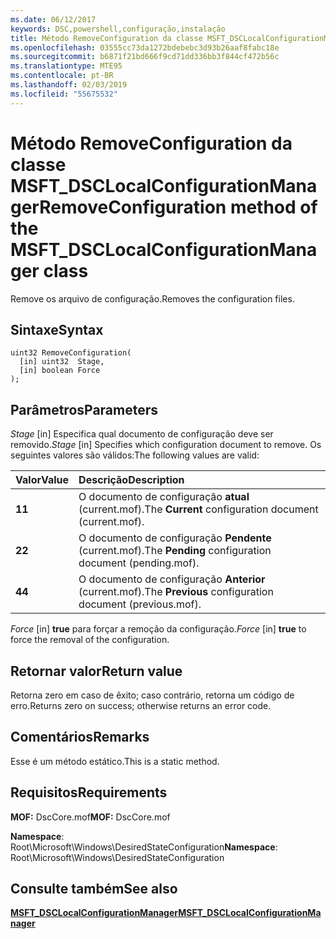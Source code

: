 ```yaml
---
ms.date: 06/12/2017
keywords: DSC,powershell,configuração,instalação
title: Método RemoveConfiguration da classe MSFT_DSCLocalConfigurationManager
ms.openlocfilehash: 03555cc73da1272bdebebc3d93b26aaf8fabc18e
ms.sourcegitcommit: b6871f21bd666f9cd71dd336bb3f844cf472b56c
ms.translationtype: MTE95
ms.contentlocale: pt-BR
ms.lasthandoff: 02/03/2019
ms.locfileid: "55675532"
---
```

# <a name="removeconfiguration-method-of-the-msftdsclocalconfigurationmanager-class"></a><span data-ttu-id="b23c3-103">Método RemoveConfiguration da classe MSFT_DSCLocalConfigurationManager</span><span class="sxs-lookup"><span data-stu-id="b23c3-103">RemoveConfiguration method of the MSFT_DSCLocalConfigurationManager class</span></span>

<span data-ttu-id="b23c3-104">Remove os arquivo de configuração.</span><span class="sxs-lookup"><span data-stu-id="b23c3-104">Removes the configuration files.</span></span>

## <a name="syntax"></a><span data-ttu-id="b23c3-105">Sintaxe</span><span class="sxs-lookup"><span data-stu-id="b23c3-105">Syntax</span></span>

```mof
uint32 RemoveConfiguration(
  [in] uint32  Stage,
  [in] boolean Force
);
```

## <a name="parameters"></a><span data-ttu-id="b23c3-106">Parâmetros</span><span class="sxs-lookup"><span data-stu-id="b23c3-106">Parameters</span></span>

<span data-ttu-id="b23c3-107">*Stage* \[in\] Especifica qual documento de configuração deve ser removido.</span><span class="sxs-lookup"><span data-stu-id="b23c3-107">*Stage* \[in\] Specifies which configuration document to remove.</span></span> <span data-ttu-id="b23c3-108">Os seguintes valores são válidos:</span><span class="sxs-lookup"><span data-stu-id="b23c3-108">The following values are valid:</span></span>

|<span data-ttu-id="b23c3-109">Valor</span><span class="sxs-lookup"><span data-stu-id="b23c3-109">Value</span></span> |<span data-ttu-id="b23c3-110">Descrição</span><span class="sxs-lookup"><span data-stu-id="b23c3-110">Description</span></span> |
|:--- |:---|
|<span data-ttu-id="b23c3-111">**1**</span><span class="sxs-lookup"><span data-stu-id="b23c3-111">**1**</span></span> | <span data-ttu-id="b23c3-112">O documento de configuração **atual** (current.mof).</span><span class="sxs-lookup"><span data-stu-id="b23c3-112">The **Current** configuration document (current.mof).</span></span> |
|<span data-ttu-id="b23c3-113">**2**</span><span class="sxs-lookup"><span data-stu-id="b23c3-113">**2**</span></span> | <span data-ttu-id="b23c3-114">O documento de configuração **Pendente** (current.mof).</span><span class="sxs-lookup"><span data-stu-id="b23c3-114">The **Pending** configuration document (pending.mof).</span></span>  |
|<span data-ttu-id="b23c3-115">**4**</span><span class="sxs-lookup"><span data-stu-id="b23c3-115">**4**</span></span> | <span data-ttu-id="b23c3-116">O documento de configuração **Anterior** (current.mof).</span><span class="sxs-lookup"><span data-stu-id="b23c3-116">The **Previous** configuration document (previous.mof).</span></span> |

<span data-ttu-id="b23c3-117">*Force* \[in\] **true** para forçar a remoção da configuração.</span><span class="sxs-lookup"><span data-stu-id="b23c3-117">*Force* \[in\] **true** to force the removal of the configuration.</span></span>

## <a name="return-value"></a><span data-ttu-id="b23c3-118">Retornar valor</span><span class="sxs-lookup"><span data-stu-id="b23c3-118">Return value</span></span>

<span data-ttu-id="b23c3-119">Retorna zero em caso de êxito; caso contrário, retorna um código de erro.</span><span class="sxs-lookup"><span data-stu-id="b23c3-119">Returns zero on success; otherwise returns an error code.</span></span>

## <a name="remarks"></a><span data-ttu-id="b23c3-120">Comentários</span><span class="sxs-lookup"><span data-stu-id="b23c3-120">Remarks</span></span>

<span data-ttu-id="b23c3-121">Esse é um método estático.</span><span class="sxs-lookup"><span data-stu-id="b23c3-121">This is a static method.</span></span>

## <a name="requirements"></a><span data-ttu-id="b23c3-122">Requisitos</span><span class="sxs-lookup"><span data-stu-id="b23c3-122">Requirements</span></span>

<span data-ttu-id="b23c3-123">**MOF:** DscCore.mof</span><span class="sxs-lookup"><span data-stu-id="b23c3-123">**MOF:** DscCore.mof</span></span>

<span data-ttu-id="b23c3-124">**Namespace**: Root\Microsoft\Windows\DesiredStateConfiguration</span><span class="sxs-lookup"><span data-stu-id="b23c3-124">**Namespace**: Root\Microsoft\Windows\DesiredStateConfiguration</span></span>

## <a name="see-also"></a><span data-ttu-id="b23c3-125">Consulte também</span><span class="sxs-lookup"><span data-stu-id="b23c3-125">See also</span></span>

[<span data-ttu-id="b23c3-126">**MSFT_DSCLocalConfigurationManager**</span><span class="sxs-lookup"><span data-stu-id="b23c3-126">**MSFT_DSCLocalConfigurationManager**</span></span>](msft-dsclocalconfigurationmanager.md)